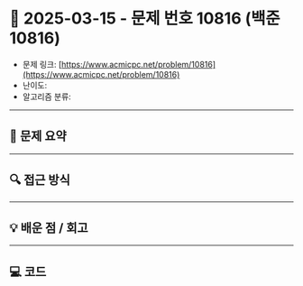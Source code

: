 # 📅 2025-03-15 - 문제 번호 10816 (백준 10816)

<!-- 문제 링크 -->
- 문제 링크: [https://www.acmicpc.net/problem/10816](https://www.acmicpc.net/problem/10816)
- 난이도: 
- 알고리즘 분류: 

---

## 📌 문제 요약 

---

## 🔍 접근 방식 

---

## 💡 배운 점 / 회고 

---

## 💻 코드
